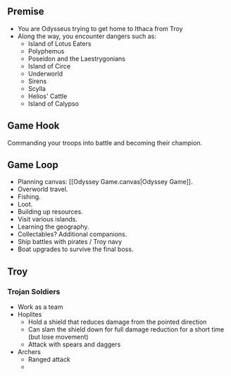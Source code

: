## Premise

- You are Odysseus trying to get home to Ithaca from Troy
- Along the way, you encounter dangers such as:
	- Island of Lotus Eaters
	- Polyphemus
	- Poseidon and the Laestrygonians
	- Island of Circe
	- Underworld
	- Sirens
	- Scylla
	- Helios' Cattle
	- Island of Calypso

## Game Hook

Commanding your troops into battle and becoming their champion.

## Game Loop

- Planning canvas: [[Odyssey Game.canvas|Odyssey Game]].
- Overworld travel.
- Fishing.
- Loot.
- Building up resources.
- Visit various islands.
- Learning the geography.
- Collectables? Additional companions.
- Ship battles with pirates / Troy navy
- Boat upgrades to survive the final boss.

## Troy

### Trojan Soldiers

- Work as a team
- Hoplites
	- Hold a shield that reduces damage from the pointed direction
	- Can slam the shield down for full damage reduction for a short time (but lose movement)
	- Attack with spears and daggers
- Archers
	- Ranged attack
	- 

